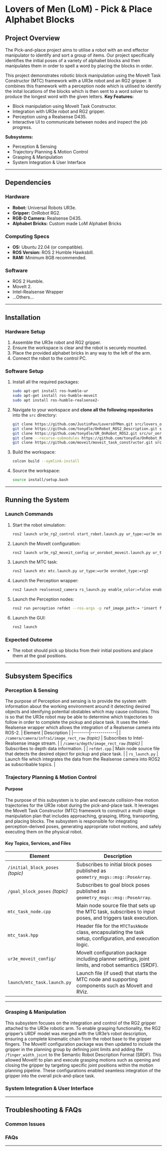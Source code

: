 # Lovers of Men (LoM) - Pick & Place Alphabet Blocks

## Project Overview
The Pick-and-place project aims to utilise a robot with an end effector manipulator to identify and sort a group of items. Our project specifically identifies the initial poses of a variety of alphabet blocks and then manipulates them in order to spell a word by placing the blocks in order.

This project demonstrates robotic block manipulation using the MoveIt Task Constructor (MTC) framework with a UR3e robot and an RG2 gripper. It combines this framework with a perception node which is utilised to identify the inital locations of the blocks which is then sent to a word solver to produce the longest word with the given letters.
**Key Features:**
- Block manipulation using MoveIt Task Constructor.
- Integration with UR3e robot and RG2 gripper.
- Perception using a Realsense D435.
- Interactive UI to communicate between nodes and inspect the job progress.

**Subsystems:**
- Perception & Sensing
- Trajectory Planning & Motion Control 
- Grasping & Manipulation 
- System Integration & User Interface 

---

## Dependencies

### Hardware
- **Robot:** Universal Robots UR3e.
- **Gripper:** OnRobot RG2.
- **RGB-D Camera:** Realsense D435.
- **Alphabet Bricks:** Custom made LoM Alphabet Bricks

### Computing Specs
- **OS:** Ubuntu 22.04 (or compatible).
- **ROS Version:** ROS 2 Humble Hawksbill.
- **RAM:** Minimum 8GB recommended.

### Software
- ROS 2 Humble.
- MoveIt 2.
- Intel-Realsense Wrapper
- ...Others...

---

## Installation

### Hardware Setup
1. Assemble the UR3e robot and RG2 gripper.
2. Ensure the workspace is clear and the robot is securely mounted.
3. Place the provided alphabet bricks in any way to the left of the arm.
4. Connect the robot to the control PC.

### Software Setup
1. Install all the required packages:
   ```bash
   sudo apt-get install ros-humble-ur
   sudo apt-get install ros-humble-moveit
   sudo apt install ros-humble-realsense2-
   ```

2. Navigate to your workspace and **clone all the following repositories** into the `src` directory:
   ```bash
   git clone https://github.com/JustinPav/LoversOfMen.git src/lovers_of_men
   git clone https://github.com/tonydle/OnRobot_ROS2_Description.git src/onrobot_description
   git clone https://github.com/tonydle/UR_OnRobot_ROS2.git src/ur_onrobot
   git clone --recurse-submodules https://github.com/tonydle/OnRobot_ROS2_Driver.git src/onrobot_driver
   git clone https://github.com/moveit/moveit_task_constructor.git src/moveit_task_constructor
   ```
3. Build the workspace:
   ```bash
   colcon build --symlink-install
   ```
4. Source the workspace:
   ```bash
   source install/setup.bash
   ```

---

## Running the System

### Launch Commands
1. Start the robot simulation:
   ```bash
   ros2 launch ur3e_rg2_control start_robot.launch.py ur_type:=ur3e onrobot_type:=rg2 robot_ip:=<robot_ip_here>
   ```
2. Launch the MoveIt configuration:
   ```bash
   ros2 launch ur3e_rg2_moveit_config ur_onrobot_moveit.launch.py ur_type:=ur3e onrobot_type:=rg2
   ```
3. Launch the MTC task:
   ```bash
   ros2 launch mtc mtc.launch.py ur_type:=ur3e onrobot_type:=rg2
   ```
4. Launch the Perception wrapper:
    ```bash
   ros2 launch realsense2_camera rs_launch.py enable_color:=false enable_infra1:=true enable_infra1:=false enable_depth:=true
   ```
5. Launch the Perception nodes:
    ```bash
   ros2 run perception refdet --ros-args -p ref_image_path:= *insert file path and file type here*
   ```
6. Launch the GUI:
    ```bash
   ros2 launch 
   ```

### Expected Outcome
- The robot should pick up blocks from their initial positions and place them at the goal positions.

---

## Subsystem Specifics

### Perception & Sensing
The purpose of Perception and sensing is to provide the system with information about the working environment around it detecting desired objects and idenifying potential obstables which may cause collisions. This is so that the UR3e robot may be able to determine which trajectories to follow in order to complete the pickup and place task. It uses the Intel-Realsense wrapper which allows the integration of a Realsense camera into ROS-2. 
| Element | Description |
|--------|-------------|
| `/camera/camera/infra1/image_rect_raw` *(topic)* | Subscribes to Intel-Realsense image stream. |
| `/camera/depth/image_rect_raw` *(topic)* | Subscribes to depth data information. |
| `refdet.cpp` | Main node source file that detects the desired object for pickup and place task. |
| `rs_launch.py` | Launch file which integrates the data from the Realsense camera into ROS2 as subscribable topics. |


### Trajectory Planning & Motion Control 
#### Purpose
The purpose of this subsystem is to plan and execute collision-free motion trajectories for the UR3e robot during the pick-and-place task. It leverages the MoveIt Task Constructor (MTC) framework to construct a multi-stage manipulation plan that includes approaching, grasping, lifting, transporting, and placing blocks. The subsystem is responsible for integrating perception-derived poses, generating appropriate robot motions, and safely executing them on the physical robot.

#### Key Topics, Services, and Files

| Element | Description |
|--------|-------------|
| `/initial_block_poses` *(topic)* | Subscribes to initial block poses published as `geometry_msgs::msg::PoseArray`. |
| `/goal_block_poses` *(topic)* | Subscribes to goal block poses published as `geometry_msgs::msg::PoseArray`. |
| `mtc_task_node.cpp` | Main node source file that sets up the MTC task, subscribes to input poses, and triggers task execution. |
| `mtc_task.hpp` | Header file for the `MTCTaskNode` class, encapsulating the task setup, configuration, and execution logic. |
| `ur3e_moveit_config/` | MoveIt configuration package including planner settings, joint limits, and robot semantics (SRDF). |
| `launch/mtc_task.launch.py` | Launch file (if used) that starts the MTC node and supporting components such as MoveIt and RViz. |

---

### Grasping & Manipulation 
This subsystem focuses on the integration and control of the RG2 gripper attached to the UR3e robotic arm. To enable grasping functionality, the RG2 gripper’s URDF model was merged with the UR3e’s robot description, ensuring a complete kinematic chain from the robot base to the gripper fingers. The MoveIt! configuration package was then updated to include the gripper in the planning group by defining joint limits and adding the `/finger_width_joint` to the Semantic Robot Description Format (SRDF). This allowed MoveIt! to plan and execute grasping motions such as opening and closing the gripper by targeting specific joint positions within the motion planning pipeline. These configurations enabled seamless integration of the gripper into the overall pick-and-place task. 
### System Integration & User Interface 


---

## Troubleshooting & FAQs

### Common Issues

### FAQs


---
